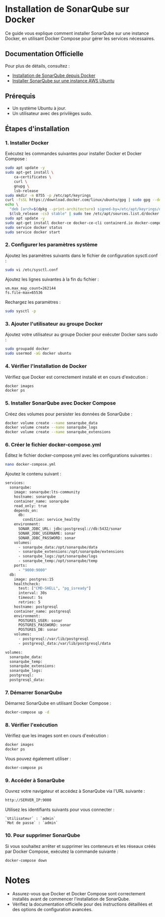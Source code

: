 # Installation de SonarQube sur Docker

Ce guide vous explique comment installer SonarQube sur une instance Docker, en utilisant Docker Compose pour gérer les services nécessaires.

## Documentation Officielle

Pour plus de détails, consultez :
- [Installation de SonarQube depuis Docker](https://docs.sonarsource.com/sonarqube/latest/setup-and-upgrade/install-the-server/installing-sonarqube-from-docker/)
- [Installer SonarQube sur une instance AWS Ubuntu](https://medium.com/@shubnimkar/install-sonarqube-server-on-aws-ubuntu-instance-using-docker-compose-93d43cdc4312)

## Prérequis

- Un système Ubuntu à jour.
- Un utilisateur avec des privilèges sudo.

## Étapes d'installation

### 1. Installer Docker

Exécutez les commandes suivantes pour installer Docker et Docker Compose :

```bash
sudo apt update -y
sudo apt-get install \
    ca-certificates \
    curl \
    gnupg \
    lsb-release
sudo mkdir -m 0755 -p /etc/apt/keyrings
curl -fsSL https://download.docker.com/linux/ubuntu/gpg | sudo gpg --dearmor -o /etc/apt/keyrings/docker.gpg
echo \
  "deb [arch=$(dpkg --print-architecture) signed-by=/etc/apt/keyrings/docker.gpg] https://download.docker.com/linux/ubuntu \
  $(lsb_release -cs) stable" | sudo tee /etc/apt/sources.list.d/docker.list > /dev/null
sudo apt update -y
sudo apt-get install docker-ce docker-ce-cli containerd.io docker-compose -y
sudo service docker status
sudo service docker start
```

### 2. Configurer les paramètres système

Ajoutez les paramètres suivants dans le fichier de configuration sysctl.conf :

```bash
sudo vi /etc/sysctl.conf
```

Ajoutez les lignes suivantes à la fin du fichier :

```bash
vm.max_map_count=262144
fs.file-max=65536
```

Rechargez les paramètres :

```bash
sudo sysctl -p
```

### 3. Ajouter l'utilisateur au groupe Docker

Ajoutez votre utilisateur au groupe Docker pour exécuter Docker sans sudo :

```bash
sudo groupadd docker
sudo usermod -aG docker ubuntu
```

### 4. Vérifier l'installation de Docker

Vérifiez que Docker est correctement installé et en cours d'exécution :

```bash
docker images
docker ps
```

### 5. Installer SonarQube avec Docker Compose

Créez des volumes pour persister les données de SonarQube :

```bash
docker volume create --name sonarqube_data
docker volume create --name sonarqube_logs
docker volume create --name sonarqube_extensions
```

### 6. Créer le fichier docker-compose.yml

Éditez le fichier docker-compose.yml avec les configurations suivantes :

```bash
nano docker-compose.yml
```

Ajoutez le contenu suivant :

```bash
services:
  sonarqube:
    image: sonarqube:lts-community
    hostname: sonarqube
    container_name: sonarqube
    read_only: true
    depends_on:
      db:
        condition: service_healthy
    environment:
      SONAR_JDBC_URL: jdbc:postgresql://db:5432/sonar
      SONAR_JDBC_USERNAME: sonar
      SONAR_JDBC_PASSWORD: sonar
    volumes:
      - sonarqube_data:/opt/sonarqube/data
      - sonarqube_extensions:/opt/sonarqube/extensions
      - sonarqube_logs:/opt/sonarqube/logs
      - sonarqube_temp:/opt/sonarqube/temp
    ports:
      - "9000:9000"
  db:
    image: postgres:15
    healthcheck:
      test: ["CMD-SHELL", "pg_isready"]
      interval: 30s
      timeout: 5s
      retries: 5
    hostname: postgresql
    container_name: postgresql
    environment:
      POSTGRES_USER: sonar
      POSTGRES_PASSWORD: sonar
      POSTGRES_DB: sonar
    volumes:
      - postgresql:/var/lib/postgresql
      - postgresql_data:/var/lib/postgresql/data

volumes:
  sonarqube_data:
  sonarqube_temp:
  sonarqube_extensions:
  sonarqube_logs:
  postgresql:
  postgresql_data:
```

### 7. Démarrer SonarQube

Démarrez SonarQube en utilisant Docker Compose :

```bash
docker-compose up -d
```

### 8. Vérifier l'exécution

Vérifiez que les images sont en cours d'exécution :

```bash
docker images
docker ps
```

Vous pouvez également utiliser :

```bash
docker-compose ps
```

### 9. Accéder à SonarQube

Ouvrez votre navigateur et accédez à SonarQube via l'URL suivante :

```bash
http://SERVER_IP:9000
```

Utilisez les identifiants suivants pour vous connecter :

    `Utilisateur` : `admin`
    `Mot de passe` : `admin`

### 10. Pour supprimer SonarQube

Si vous souhaitez arrêter et supprimer les conteneurs et les réseaux créés par Docker Compose, exécutez la commande suivante :

```bash
docker-compose down
```

# Notes

  -  Assurez-vous que Docker et Docker Compose sont correctement installés avant de commencer l'installation de SonarQube.
  -  Vérifiez la documentation officielle pour des instructions détaillées et des options de configuration avancées.
  